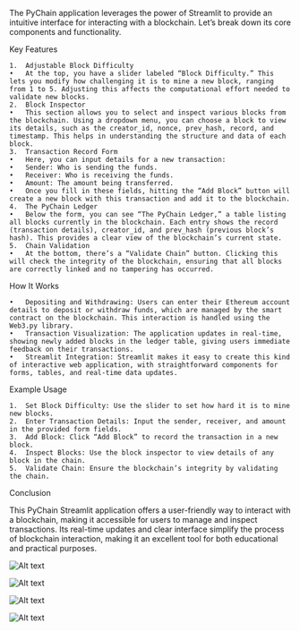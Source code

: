 The PyChain application leverages the power of Streamlit to provide an intuitive interface for interacting with a blockchain. Let’s break down its core components and functionality.

Key Features

	1.	Adjustable Block Difficulty
	•	At the top, you have a slider labeled “Block Difficulty.” This lets you modify how challenging it is to mine a new block, ranging from 1 to 5. Adjusting this affects the computational effort needed to validate new blocks.
	2.	Block Inspector
	•	This section allows you to select and inspect various blocks from the blockchain. Using a dropdown menu, you can choose a block to view its details, such as the creator_id, nonce, prev_hash, record, and timestamp. This helps in understanding the structure and data of each block.
	3.	Transaction Record Form
	•	Here, you can input details for a new transaction:
	•	Sender: Who is sending the funds.
	•	Receiver: Who is receiving the funds.
	•	Amount: The amount being transferred.
	•	Once you fill in these fields, hitting the “Add Block” button will create a new block with this transaction and add it to the blockchain.
	4.	The PyChain Ledger
	•	Below the form, you can see “The PyChain Ledger,” a table listing all blocks currently in the blockchain. Each entry shows the record (transaction details), creator_id, and prev_hash (previous block’s hash). This provides a clear view of the blockchain’s current state.
	5.	Chain Validation
	•	At the bottom, there’s a “Validate Chain” button. Clicking this will check the integrity of the blockchain, ensuring that all blocks are correctly linked and no tampering has occurred.

How It Works

	•	Depositing and Withdrawing: Users can enter their Ethereum account details to deposit or withdraw funds, which are managed by the smart contract on the blockchain. This interaction is handled using the Web3.py library.
	•	Transaction Visualization: The application updates in real-time, showing newly added blocks in the ledger table, giving users immediate feedback on their transactions.
	•	Streamlit Integration: Streamlit makes it easy to create this kind of interactive web application, with straightforward components for forms, tables, and real-time data updates.

Example Usage

	1.	Set Block Difficulty: Use the slider to set how hard it is to mine new blocks.
	2.	Enter Transaction Details: Input the sender, receiver, and amount in the provided form fields.
	3.	Add Block: Click “Add Block” to record the transaction in a new block.
	4.	Inspect Blocks: Use the block inspector to view details of any block in the chain.
	5.	Validate Chain: Ensure the blockchain’s integrity by validating the chain.

Conclusion

This PyChain Streamlit application offers a user-friendly way to interact with a blockchain, making it accessible for users to manage and inspect transactions. Its real-time updates and clear interface simplify the process of blockchain interaction, making it an excellent tool for both educational and practical purposes.

![Alt text](./Images/Images/1_pic.png)

![Alt text](./Images/Images/2_pic.png)

![Alt text](./Images/Images/3_pic.png)

![Alt text](./Images/Images/balloon_pic.png)
